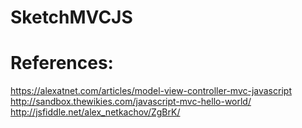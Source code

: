 # SketchMVCJS
# References:
https://alexatnet.com/articles/model-view-controller-mvc-javascript
http://sandbox.thewikies.com/javascript-mvc-hello-world/
http://jsfiddle.net/alex_netkachov/ZgBrK/
